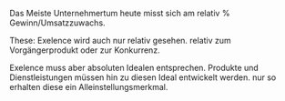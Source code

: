 <span style="color:#000ff;">Das Meiste Unternehmertum heute misst sich am relativ % Gewinn/Umsatzzuwachs.</span>

<span style="color:#000ff;">These: Exelence wird auch nur relativ gesehen. relativ zum Vorgängerprodukt oder zur</span> 
<span style="color:#000ff;">Konkurrenz.</span>

<span style="color:#000ff;">Exelence muss aber absoluten Idealen entsprechen. Produkte und Dienstleistungen müssen hin zu diesen Ideal entwickelt werden. nur so erhalten diese ein Alleinstellungsmerkmal.</span>